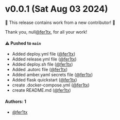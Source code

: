 # v0.0.1 (Sat Aug 03 2024)

:tada: This release contains work from a new contributor! :tada:

Thank you, null[@fer1tx](https://github.com/fer1tx), for all your work!

#### ⚠️ Pushed to `main`

- Added deploy.yml file ([@fer1tx](https://github.com/fer1tx))
- Added release.yml file ([@fer1tx](https://github.com/fer1tx))
- Added deploy.sh file ([@fer1tx](https://github.com/fer1tx))
- Added .autorc file ([@fer1tx](https://github.com/fer1tx))
- Added amber.yaml secrets file ([@fer1tx](https://github.com/fer1tx))
- Added flask quickstart ([@fer1tx](https://github.com/fer1tx))
- create .docker-compose.yml ([@fer1tx](https://github.com/fer1tx))
- create README.md ([@fer1tx](https://github.com/fer1tx))

#### Authors: 1

- [@fer1tx](https://github.com/fer1tx)
